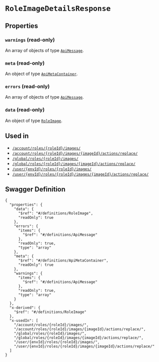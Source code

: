 # `RoleImageDetailsResponse` #







## Properties ##

### `warnings` (read-only) ###




An array of 
objects of type [`ApiMessage`](./../definitions/ApiMessage.mkd).


### `meta` (read-only) ###




An object of type [`ApiMetaContainer`](./../definitions/ApiMetaContainer.mkd).



### `errors` (read-only) ###




An array of 
objects of type [`ApiMessage`](./../definitions/ApiMessage.mkd).


### `data` (read-only) ###




An object of type [`RoleImage`](./../definitions/RoleImage.mkd).





## Used in ##

  + [`/account/roles/{roleId}/images/`](./../rest/api/v1beta0/account/roles/{roleId}/images/)
  + [`/account/roles/{roleId}/images/{imageId}/actions/replace/`](./../rest/api/v1beta0/account/roles/{roleId}/images/{imageId}/actions/replace/)
  + [`/global/roles/{roleId}/images/`](./../rest/api/v1beta0/global/roles/{roleId}/images/)
  + [`/global/roles/{roleId}/images/{imageId}/actions/replace/`](./../rest/api/v1beta0/global/roles/{roleId}/images/{imageId}/actions/replace/)
  + [`/user/{envId}/roles/{roleId}/images/`](./../rest/api/v1beta0/user/{envId}/roles/{roleId}/images/)
  + [`/user/{envId}/roles/{roleId}/images/{imageId}/actions/replace/`](./../rest/api/v1beta0/user/{envId}/roles/{roleId}/images/{imageId}/actions/replace/)

## Swagger Definition ##

    {
      "properties": {
        "data": {
          "$ref": "#/definitions/RoleImage", 
          "readOnly": true
        }, 
        "errors": {
          "items": {
            "$ref": "#/definitions/ApiMessage"
          }, 
          "readOnly": true, 
          "type": "array"
        }, 
        "meta": {
          "$ref": "#/definitions/ApiMetaContainer", 
          "readOnly": true
        }, 
        "warnings": {
          "items": {
            "$ref": "#/definitions/ApiMessage"
          }, 
          "readOnly": true, 
          "type": "array"
        }
      }, 
      "x-derived": {
        "$ref": "#/definitions/RoleImage"
      }, 
      "x-usedIn": [
        "/account/roles/{roleId}/images/", 
        "/account/roles/{roleId}/images/{imageId}/actions/replace/", 
        "/global/roles/{roleId}/images/", 
        "/global/roles/{roleId}/images/{imageId}/actions/replace/", 
        "/user/{envId}/roles/{roleId}/images/", 
        "/user/{envId}/roles/{roleId}/images/{imageId}/actions/replace/"
      ]
    }

